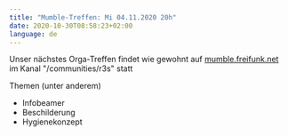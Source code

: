 ```yaml
---
title: "Mumble-Treffen: Mi 04.11.2020 20h"
date: 2020-10-30T08:58:23+02:00
language: de
---
```


Unser nächstes Orga-Treffen findet wie gewohnt auf
[mumble.freifunk.net](https://mumble.freifunk.net/)
im Kanal "/communities/r3s" statt

Themen (unter anderem) 

* Infobeamer
* Beschilderung
* Hygienekonzept
